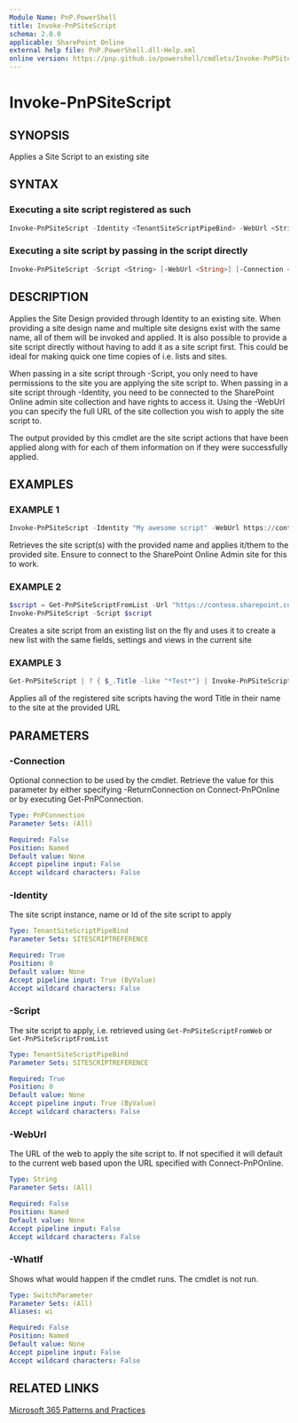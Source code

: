 ```yaml
---
Module Name: PnP.PowerShell
title: Invoke-PnPSiteScript
schema: 2.0.0
applicable: SharePoint Online
external help file: PnP.PowerShell.dll-Help.xml
online version: https://pnp.github.io/powershell/cmdlets/Invoke-PnPSiteScript.html
---
```

 
# Invoke-PnPSiteScript

## SYNOPSIS
Applies a Site Script to an existing site

## SYNTAX

### Executing a site script registered as such

```powershell
Invoke-PnPSiteScript -Identity <TenantSiteScriptPipeBind> -WebUrl <String> [-Connection <PnPConnection>] 
```

### Executing a site script by passing in the script directly

```powershell
Invoke-PnPSiteScript -Script <String> [-WebUrl <String>] [-Connection <PnPConnection>] 
```

## DESCRIPTION

Applies the Site Design provided through Identity to an existing site. When providing a site design name and multiple site designs exist with the same name, all of them will be invoked and applied. It is also possible to provide a site script directly without having to add it as a site script first. This could be ideal for making quick one time copies of i.e. lists and sites.

When passing in a site script through -Script, you only need to have permissions to the site you are applying the site script to.
When passing in a site script through -Identity, you need to be connected to the SharePoint Online admin site collection and have rights to access it. Using the -WebUrl you can specify the full URL of the site collection you wish to apply the site script to.

The output provided by this cmdlet are the site script actions that have been applied along with for each of them information on if they were successfully applied.

## EXAMPLES

### EXAMPLE 1
```powershell
Invoke-PnPSiteScript -Identity "My awesome script" -WebUrl https://contoso.sharepoint.com/sites/mydemosite
```

Retrieves the site script(s) with the provided name and applies it/them to the provided site. Ensure to connect to the SharePoint Online Admin site for this to work.

### EXAMPLE 2
```powershell
$script = Get-PnPSiteScriptFromList -Url "https://contoso.sharepoint.com/sites/mytemplatesite/lists/Sample"
Invoke-PnPSiteScript -Script $script
```

Creates a site script from an existing list on the fly and uses it to create a new list with the same fields, settings and views in the current site

### EXAMPLE 3
```powershell
Get-PnPSiteScript | ? { $_.Title -like "*Test*"} | Invoke-PnPSiteScript -WebUrl https://contoso.sharepoint.com/sites/mydemosite
```

Applies all of the registered site scripts having the word Title in their name to the site at the provided URL

## PARAMETERS

### -Connection
Optional connection to be used by the cmdlet. Retrieve the value for this parameter by either specifying -ReturnConnection on Connect-PnPOnline or by executing Get-PnPConnection.

```yaml
Type: PnPConnection
Parameter Sets: (All)

Required: False
Position: Named
Default value: None
Accept pipeline input: False
Accept wildcard characters: False
```

### -Identity
The site script instance, name or Id of the site script to apply

```yaml
Type: TenantSiteScriptPipeBind
Parameter Sets: SITESCRIPTREFERENCE

Required: True
Position: 0
Default value: None
Accept pipeline input: True (ByValue)
Accept wildcard characters: False
```

### -Script
The site script to apply, i.e. retrieved using `Get-PnPSiteScriptFromWeb` or `Get-PnPSiteScriptFromList`

```yaml
Type: TenantSiteScriptPipeBind
Parameter Sets: SITESCRIPTREFERENCE

Required: True
Position: 0
Default value: None
Accept pipeline input: True (ByValue)
Accept wildcard characters: False
```

### -WebUrl
The URL of the web to apply the site script to. If not specified it will default to the current web based upon the URL specified with Connect-PnPOnline.

```yaml
Type: String
Parameter Sets: (All)

Required: False
Position: Named
Default value: None
Accept pipeline input: False
Accept wildcard characters: False
```

### -WhatIf
Shows what would happen if the cmdlet runs. The cmdlet is not run.

```yaml
Type: SwitchParameter
Parameter Sets: (All)
Aliases: wi

Required: False
Position: Named
Default value: None
Accept pipeline input: False
Accept wildcard characters: False
```

## RELATED LINKS

[Microsoft 365 Patterns and Practices](https://aka.ms/m365pnp)